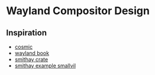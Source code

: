# Wayland Compositor Design

## Inspiration

- [cosmic](https://github.com/pop-os/cosmic-comp)
- [wayland book](https://wayland-book.com)
- [smithay crate](https://github.com/Smithay/smithay/tree/master)
- [smithay example smallvil](https://github.com/Smithay/smithay/tree/master/smallvil/src)
